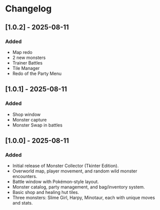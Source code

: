 # Changelog

## [1.0.2] - 2025-08-11
### Added
- Map redo
- 2 new monsters
- Trainer Battles
- Tile Manager
- Redo of the Party Menu

## [1.0.1] - 2025-08-11
### Added
- Shop window
- Monster capture
- Monster Swap in battles


## [1.0.0] - 2025-08-11
### Added
- Initial release of Monster Collector (Tkinter Edition).
- Overworld map, player movement, and random wild monster encounters.
- Battle window with Pokémon-style layout.
- Monster catalog, party management, and bag/inventory system.
- Basic shop and healing hut tiles.
- Three monsters: Slime Girl, Harpy, Minotaur, each with unique moves and stats.